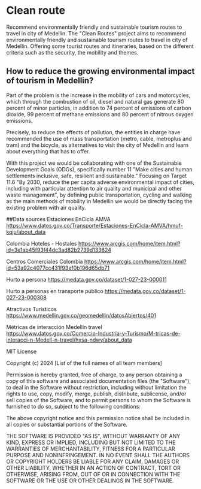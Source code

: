 # Clean route
Recommend environmentally friendly and sustainable tourism routes to travel in city of Medellin.
The "Clean Routes" project aims to recommend environmentally friendly and sustainable tourism routes to travel in city of Medellin. Offering some tourist routes and itineraries, based on the different criteria such as the security, the mobility and themes.

## How to reduce the growing environmental impact of tourism in Medellin?

Part of the problem is the increase in the mobility of cars and motorcycles, which through the combustion of oil, diesel and natural gas generate 80 percent of minor particles, in addition to 74 percent of emissions of carbon dioxide, 99 percent of methane emissions and 80 percent of nitrous oxygen emissions.

Precisely, to reduce the effects of pollution, the entities in charge have recommended the use of mass transportation (metro, cable, metroplus and tram) and the bicycle, as alternatives to visit the city of Medellin and learn about everything that has to offer.

With this project we would be collaborating with one of the Sustainable Development Goals (ODGs), specifically number 11 "Make cities and human settlements inclusive, safe, resilient and sustainable." Focusing on Target 11.6 "By 2030, reduce the per capita adverse environmental impact of cities, including with particular attention to air quality and municipal and other waste management", by defining public transportation, cycling and walking as the main methods of mobility in Medellin we would be directly facing the existing problem with air quality.

##Data sources
Estaciones EnCicla AMVA
https://www.datos.gov.co/Transporte/Estaciones-EnCicla-AMVA/hmuf-kqju/about_data

Colombia Hoteles - Hostales
https://www.arcgis.com/home/item.html?id=3e1ab45f93f44dc3ad82b2739d133624

Centros Comerciales Colombia
https://www.arcgis.com/home/item.html?id=53a92c4077cc431f93ef0b196d65db71

Hurto a persona
https://medata.gov.co/dataset/1-027-23-000011

Hurto a personas en transporte público
https://medata.gov.co/dataset/1-027-23-000308

Atractivos Turísticos
https://www.medellin.gov.co/geomedellin/datosAbiertos/401

Métricas de interacción Medellín travel
https://www.datos.gov.co/Comercio-Industria-y-Turismo/M-tricas-de-interacci-n-Medell-n-travel/hxsa-ndwy/about_data


MIT License

Copyright (c) 2024 [List of the full names of all team members]

Permission is hereby granted, free of charge, to any person obtaining a copy of this software and associated documentation files (the "Software"), to deal in the Software without restriction, including without limitation the rights to use, copy, modify, merge, publish, distribute, sublicense, and/or sell copies of the Software, and to permit persons to whom the Software is furnished to do so, subject to the following conditions:

The above copyright notice and this permission notice shall be included in all copies or substantial portions of the Software.

THE SOFTWARE IS PROVIDED "AS IS", WITHOUT WARRANTY OF ANY KIND, EXPRESS OR IMPLIED, INCLUDING BUT NOT LIMITED TO THE WARRANTIES OF MERCHANTABILITY, FITNESS FOR A PARTICULAR PURPOSE AND NONINFRINGEMENT. IN NO EVENT SHALL THE AUTHORS OR COPYRIGHT HOLDERS BE LIABLE FOR ANY CLAIM, DAMAGES OR OTHER LIABILITY, WHETHER IN AN ACTION OF CONTRACT, TORT OR OTHERWISE, ARISING FROM, OUT OF OR IN CONNECTION WITH THE SOFTWARE OR THE USE OR OTHER DEALINGS IN THE SOFTWARE.
